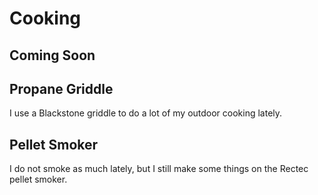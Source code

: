 # Cooking

## Coming Soon

## Propane Griddle

I use a Blackstone griddle to do a lot of my outdoor cooking lately. 

## Pellet Smoker

I do not smoke as much lately, but I still make some things on the Rectec pellet smoker.
